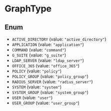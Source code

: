 # GraphType

## Enum

* `ACTIVE_DIRECTORY` (value: `"active_directory"`)
* `APPLICATION` (value: `"application"`)
* `COMMAND` (value: `"command"`)
* `G_SUITE` (value: `"g_suite"`)
* `LDAP_SERVER` (value: `"ldap_server"`)
* `OFFICE_365` (value: `"office_365"`)
* `POLICY` (value: `"policy"`)
* `POLICY_GROUP` (value: `"policy_group"`)
* `RADIUS_SERVER` (value: `"radius_server"`)
* `SYSTEM` (value: `"system"`)
* `SYSTEM_GROUP` (value: `"system_group"`)
* `USER` (value: `"user"`)
* `USER_GROUP` (value: `"user_group"`)
